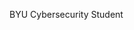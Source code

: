 BYU Cybersecurity Student

<!---
KatherineRackliffe/KatherineRackliffe is a ✨ special ✨ repository because its `README.md` (this file) appears on your GitHub profile.
You can click the Preview link to take a look at your changes.
--->
